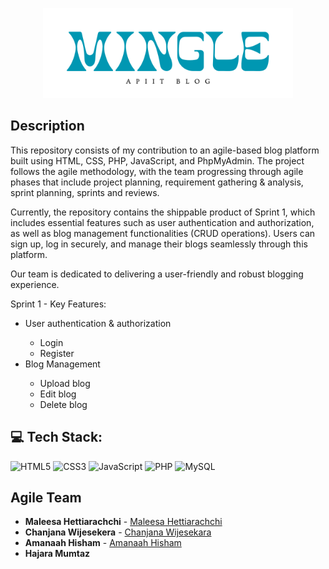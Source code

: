 <p align="Center">
<img src="https://github.com/Maleesanat01/Blog/blob/main/assets/images/BrandLogo.png" width="400">
</p>

## Description

This repository consists of my contribution to an agile-based blog platform built using HTML, CSS, PHP, JavaScript, and PhpMyAdmin. The project follows the agile methodology, with the team progressing through agile phases that include project planning, requirement gathering & analysis, sprint planning, sprints and reviews.

Currently, the repository contains the shippable product of Sprint 1, which includes essential features such as user authentication and authorization, as well as blog management functionalities (CRUD operations). Users can sign up, log in securely, and manage their blogs seamlessly through this platform.

Our team is dedicated to delivering a user-friendly and robust blogging experience.

Sprint 1 - Key Features:

<ul>
<li>User authentication & authorization</li>
  <ul>
    <li>Login</li>
    <li>Register</li>
  </ul>
<li>Blog Management</li>
    <ul>
    <li>Upload blog</li>
    <li>Edit blog</li>
      <li>Delete blog</li>
  </ul>
</ul>

## 💻 Tech Stack:

![HTML5](https://img.shields.io/badge/html5-%23E34F26.svg?style=for-the-badge&logo=html5&logoColor=white) 
![CSS3](https://img.shields.io/badge/css3-%231572B6.svg?style=for-the-badge&logo=css3&logoColor=white) 
![JavaScript](https://img.shields.io/badge/javascript-%23323330.svg?style=for-the-badge&logo=javascript&logoColor=%23F7DF1E) 
![PHP](https://img.shields.io/badge/php-%23777BB4.svg?style=for-the-badge&logo=php&logoColor=white) 
![MySQL](https://img.shields.io/badge/mysql-%2300000f.svg?style=for-the-badge&logo=mysql&logoColor=white) 

## Agile Team

- **Maleesa Hettiarachchi**  - [Maleesa Hettiarachchi](https://github.com/Maleesanat01)
- **Chanjana Wijesekera**  - [Chanjana Wijesekara](https://github.com/Chanjana)
- **Amanaah Hisham**  - [Amanaah Hisham](https://github.com/amaanah-hisham)
- **Hajara Mumtaz**   

